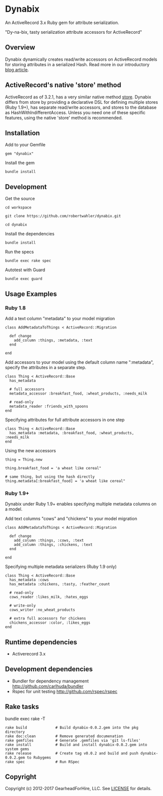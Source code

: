 Dynabix
========

An ActiveRecord 3.x Ruby gem for attribute serialization.

"Dy-na-bix, tasty serialization attribute accessors for ActiveRecord"

Overview
--------

Dynabix dynamically creates read/write accessors on ActiveRecord models for
storing attributes in a serialized Hash. Read more in our introductory
[blog article](http://www.gearheadforhire.com/articles/ruby/dynabix/activerecord-gem-for-attribute-serialization).

ActiveRecord's native 'store' method
------------------------------------

ActiveRecord as of 3.2.1, has a very similar native method
[store](http://apidock.com/rails/ActiveRecord/Store).  Dynabix differs
from store by providing a declarative DSL for defining multiple stores
(Ruby 1.9+), has separate read/write accessors, and stores to the database
as HashWithIndifferentAccess. Unless you need one of these specific
features, using the native 'store' method is recommended.

Installation
------------

Add to your Gemfile

    gem "dynabix"

Install the gem

    bundle install

Development
-----------

Get the source

    cd workspace

    git clone https://github.com/robertwahler/dynabix.git

    cd dynabix

Install the dependencies

    bundle install

Run the specs

    bundle exec rake spec

Autotest with Guard

    bundle exec guard

Usage Examples
--------------

### Ruby 1.8

Add a text column "metadata" to your model migration


    class AddMetadataToThings < ActiveRecord::Migration

      def change
        add_column :things, :metadata, :text
      end

    end

Add accessors to your model using the default column name ":metadata", specify
the attributes in a separate step.

    class Thing < ActiveRecord::Base
      has_metadata

      # full accessors
      metadata_accessor :breakfast_food, :wheat_products, :needs_milk

      # read-only
      metadata_reader :friends_with_spoons
    end

Specifying attributes for full attribute accessors in one step

    class Thing < ActiveRecord::Base
      has_metadata :metadata, :breakfast_food, :wheat_products, :needs_milk
    end

Using the new accessors

    thing = Thing.new

    thing.breakfast_food = 'a wheat like cereal"

    # same thing, but using the hash directly
    thing.metadata[:breakfast_food] = 'a wheat like cereal"

### Ruby 1.9+

Dynabix under Ruby 1.9+ enables specifying multiple metadata columns on a model.

Add text columns "cows" and "chickens" to your model migration

    class AddMetadataToThings < ActiveRecord::Migration

      def change
        add_column :things, :cows, :text
        add_column :things, :chickens, :text
      end

    end

Specifying multiple metadata serializers (Ruby 1.9 only)

    class Thing < ActiveRecord::Base
      has_metadata :cows
      has_metadata :chickens, :tasty, :feather_count

      # read-only
      cows_reader :likes_milk, :hates_eggs

      # write-only
      cows_writer :no_wheat_products

      # extra full accessors for chickens
      chickens_accessor :color, :likes_eggs
    end

Runtime dependencies
--------------------

* Activerecord 3.x


Development dependencies
---------------------

* Bundler for dependency management <http://github.com/carlhuda/bundler>
* Rspec for unit testing <http://github.com/rspec/rspec>


Rake tasks
----------

bundle exec rake -T

    rake build             # Build dynabix-0.0.2.gem into the pkg directory
    rake doc:clean         # Remove generated documenation
    rake gemfiles          # Generate .gemfiles via 'git ls-files'
    rake install           # Build and install dynabix-0.0.2.gem into system gems
    rake release           # Create tag v0.0.2 and build and push dynabix-0.0.2.gem to Rubygems
    rake spec              # Run RSpec

Copyright
---------

Copyright (c) 2012-2017 GearheadForHire, LLC. See [LICENSE](LICENSE) for details.
